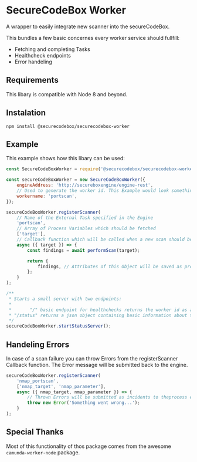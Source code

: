 # SecureCodeBox Worker

A wrapper to easily integrate new scanner into the secureCodeBox.

This bundles a few basic concernes every worker service should fullfill:

* Fetching and completing Tasks
* Healthcheck endpoints
* Error handeling

## Requirements

This libary is compatible with Node 8 and beyond.

## Instalation

`npm install @securecodebox/securecodebox-worker`

## Example

This example shows how this libary can be used:

```js
const SecureCodeBoxWorker = require('@securecodebox/securecodebox-worker');

const secureCodeBoxWorker = new SecureCodeBoxWorker({
    engineAddress: 'http://secureboxengine/engine-rest',
    // Used to generate the worker id. This Example would look something like this: securebox.portscan.60a6ac0c-4e26-40ea-908e-598e9c807887
    workername: 'portscan',
});

secureCodeBoxWorker.registerScanner(
    // Name of the External Task specified in the Engine
    'portscan',
    // Array of Process Variables which should be fetched
    ['target'],
    // Callback function which will be called when a new scan should be performed
    async ({ target }) => {
        const findings = await performScan(target);

        return {
            findings, // Attributes of this Object will be saved as process variables
        };
    }
);

/**
 * Starts a small server with two endpoints:
 *
 *       "/" basic endpoint for healthchecks returns the worker id as a string
 * "/status" returns a json object containing basic information about this worker
 */
secureCodeBoxWorker.startStatusServer();
```

## Handeling Errors

In case of a scan failure you can throw Errors from the registerScanner Callback function. The Error message will be submitted back to the engine.

```js
secureCodeBoxWorker.registerScanner(
    'nmap_portscan',
    ['nmap_target', 'nmap_parameter'],
    async ({ nmap_target, nmap_parameter }) => {
        // Thrown Errors will be submitted as incidents to theprocess engine.
        throw new Error('Something went wrong...');
    }
);
```

## Special Thanks

Most of this functionality of thos package comes from the awesome `camunda-worker-node` package.

